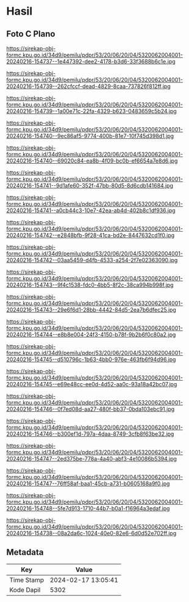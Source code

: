 # Hasil

## Foto C Plano

https://sirekap-obj-formc.kpu.go.id/34d9/pemilu/pdpr/53/20/06/20/04/5320062004001-20240216-154737--1e447392-dee2-4178-b3d6-33f3688b6c1e.jpg

https://sirekap-obj-formc.kpu.go.id/34d9/pemilu/pdpr/53/20/06/20/04/5320062004001-20240216-154739--262cfccf-dead-4829-8caa-737826f812ff.jpg

https://sirekap-obj-formc.kpu.go.id/34d9/pemilu/pdpr/53/20/06/20/04/5320062004001-20240216-154739--1a00e71c-22fa-4329-b623-0483659c5b24.jpg

https://sirekap-obj-formc.kpu.go.id/34d9/pemilu/pdpr/53/20/06/20/04/5320062004001-20240216-154740--9ec86af5-9774-400b-81e7-10f745d398d1.jpg

https://sirekap-obj-formc.kpu.go.id/34d9/pemilu/pdpr/53/20/06/20/04/5320062004001-20240216-154740--69020c84-ea8b-4f09-bc0b-ef6654a7e8d6.jpg

https://sirekap-obj-formc.kpu.go.id/34d9/pemilu/pdpr/53/20/06/20/04/5320062004001-20240216-154741--9d1afe60-352f-47bb-80d5-8d6cdb141684.jpg

https://sirekap-obj-formc.kpu.go.id/34d9/pemilu/pdpr/53/20/06/20/04/5320062004001-20240216-154741--a0cb44c3-10e7-42ea-ab4d-402b8c1df936.jpg

https://sirekap-obj-formc.kpu.go.id/34d9/pemilu/pdpr/53/20/06/20/04/5320062004001-20240216-154742--e2848bfb-9f28-41ca-bd2e-8447632cd1f0.jpg

https://sirekap-obj-formc.kpu.go.id/34d9/pemilu/pdpr/53/20/06/20/04/5320062004001-20240216-154742--03aa5459-d4fb-4533-a254-2f7e02363090.jpg

https://sirekap-obj-formc.kpu.go.id/34d9/pemilu/pdpr/53/20/06/20/04/5320062004001-20240216-154743--9f4c1538-fdc0-4bb5-8f2c-38ca994b998f.jpg

https://sirekap-obj-formc.kpu.go.id/34d9/pemilu/pdpr/53/20/06/20/04/5320062004001-20240216-154743--29e6f6d1-28bb-4442-84d5-2ea7b6dfec25.jpg

https://sirekap-obj-formc.kpu.go.id/34d9/pemilu/pdpr/53/20/06/20/04/5320062004001-20240216-154744--e8b8e004-24f3-4150-b78f-9b2b6f0c80a2.jpg

https://sirekap-obj-formc.kpu.go.id/34d9/pemilu/pdpr/53/20/06/20/04/5320062004001-20240216-154745--d510796c-1b63-4bb0-976e-463fb6f94d96.jpg

https://sirekap-obj-formc.kpu.go.id/34d9/pemilu/pdpr/53/20/06/20/04/5320062004001-20240216-154745--e69e48cc-ee0d-4d52-aa0c-93a18a42bc07.jpg

https://sirekap-obj-formc.kpu.go.id/34d9/pemilu/pdpr/53/20/06/20/04/5320062004001-20240216-154746--0f7ed08d-aa27-480f-bb37-0bda103ebc91.jpg

https://sirekap-obj-formc.kpu.go.id/34d9/pemilu/pdpr/53/20/06/20/04/5320062004001-20240216-154746--b300ef1d-797a-4daa-8749-3cfb8f63be32.jpg

https://sirekap-obj-formc.kpu.go.id/34d9/pemilu/pdpr/53/20/06/20/04/5320062004001-20240216-154747--2ed375be-778a-4a40-abf3-4e10086b5394.jpg

https://sirekap-obj-formc.kpu.go.id/34d9/pemilu/pdpr/53/20/06/20/04/5320062004001-20240216-154747--76ff58af-baa1-45cb-a731-b0605168a9f0.jpg

https://sirekap-obj-formc.kpu.go.id/34d9/pemilu/pdpr/53/20/06/20/04/5320062004001-20240216-154748--5fe7d913-1710-44b7-b0a1-f16964a3edaf.jpg

https://sirekap-obj-formc.kpu.go.id/34d9/pemilu/pdpr/53/20/06/20/04/5320062004001-20240216-154738--08a2da6c-1024-40e0-82e6-6d0d52e702ff.jpg


## Metadata

| Key        | Value               |
| ---------- | ------------------- |
| Time Stamp | 2024-02-17 13:05:41 |
| Kode Dapil | 5302                |



